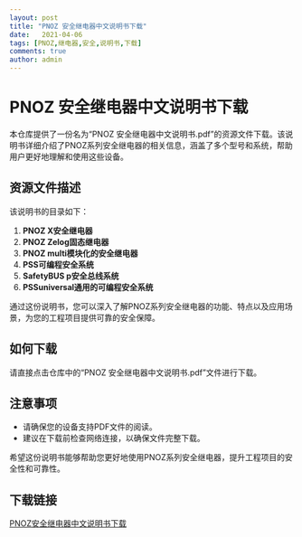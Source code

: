 ```yaml
---
layout: post
title: "PNOZ 安全继电器中文说明书下载"
date:   2021-04-06
tags: [PNOZ,继电器,安全,说明书,下载]
comments: true
author: admin
---
```

# PNOZ 安全继电器中文说明书下载

本仓库提供了一份名为“PNOZ 安全继电器中文说明书.pdf”的资源文件下载。该说明书详细介绍了PNOZ系列安全继电器的相关信息，涵盖了多个型号和系统，帮助用户更好地理解和使用这些设备。

## 资源文件描述

该说明书的目录如下：

1. **PNOZ X安全继电器**
2. **PNOZ Zelog固态继电器**
3. **PNOZ multi模块化的安全继电器**
4. **PSS可编程安全系统**
5. **SafetyBUS p安全总线系统**
6. **PSSuniversal通用的可编程安全系统**

通过这份说明书，您可以深入了解PNOZ系列安全继电器的功能、特点以及应用场景，为您的工程项目提供可靠的安全保障。

## 如何下载

请直接点击仓库中的“PNOZ 安全继电器中文说明书.pdf”文件进行下载。

## 注意事项

- 请确保您的设备支持PDF文件的阅读。
- 建议在下载前检查网络连接，以确保文件完整下载。

希望这份说明书能够帮助您更好地使用PNOZ系列安全继电器，提升工程项目的安全性和可靠性。

## 下载链接

[PNOZ安全继电器中文说明书下载](https://pan.quark.cn/s/8232716a895c)